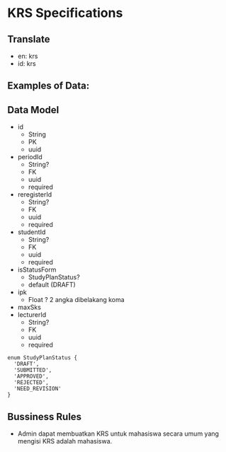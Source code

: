 # KRS Specifications

## Translate

- en: krs
- id: krs

## Examples of Data:

## Data Model

- id
  - String
  - PK
  - uuid
- periodId
  - String?
  - FK
  - uuid
  - required
- reregisterId
  - String?
  - FK
  - uuid
  - required
- studentId
  - String?
  - FK
  - uuid
  - required
- isStatusForm
  - StudyPlanStatus?
  - default (DRAFT)
- ipk
  - Float ? 2 angka dibelakang koma
- maxSks
- lecturerId
  - String?
  - FK
  - uuid
  - required

```
enum StudyPlanStatus {
  'DRAFT',
  'SUBMITTED',
  'APPROVED',
  'REJECTED',
  'NEED_REVISION'
}
```

## Bussiness Rules

- Admin dapat membuatkan KRS untuk mahasiswa secara umum yang mengisi KRS adalah mahasiswa.
